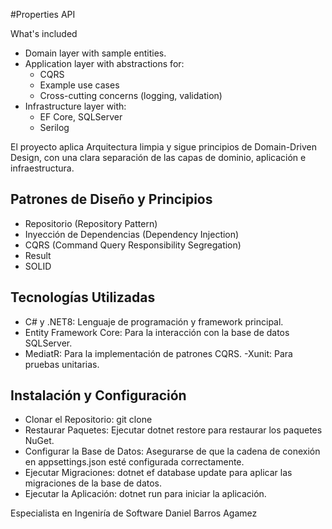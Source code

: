 #Properties API

What's included

- Domain layer with sample entities.
- Application layer with abstractions for:
  - CQRS
  - Example use cases
  - Cross-cutting concerns (logging, validation)
- Infrastructure layer with:
  - EF Core, SQLServer
  - Serilog

El proyecto aplica Arquitectura limpia y sigue principios de Domain-Driven Design, con una clara separación de las capas de dominio, aplicación e infraestructura.

## Patrones de Diseño y Principios
- Repositorio (Repository Pattern)
- Inyección de Dependencias (Dependency Injection)
- CQRS (Command Query Responsibility Segregation)
- Result
- SOLID
## Tecnologías Utilizadas
- C# y .NET8: Lenguaje de programación y framework principal.
- Entity Framework Core: Para la interacción con la base de datos SQLServer.
- MediatR: Para la implementación de patrones CQRS.
 -Xunit: Para pruebas unitarias.

## Instalación y Configuración
- Clonar el Repositorio: git clone <URL del repositorio>
- Restaurar Paquetes: Ejecutar dotnet restore para restaurar los paquetes NuGet.
- Configurar la Base de Datos: Asegurarse de que la cadena de conexión en appsettings.json esté configurada correctamente.
- Ejecutar Migraciones: dotnet ef database update para aplicar las migraciones de la base de datos.
- Ejecutar la Aplicación: dotnet run para iniciar la aplicación.

Especialista en Ingeniría de Software Daniel Barros Agamez